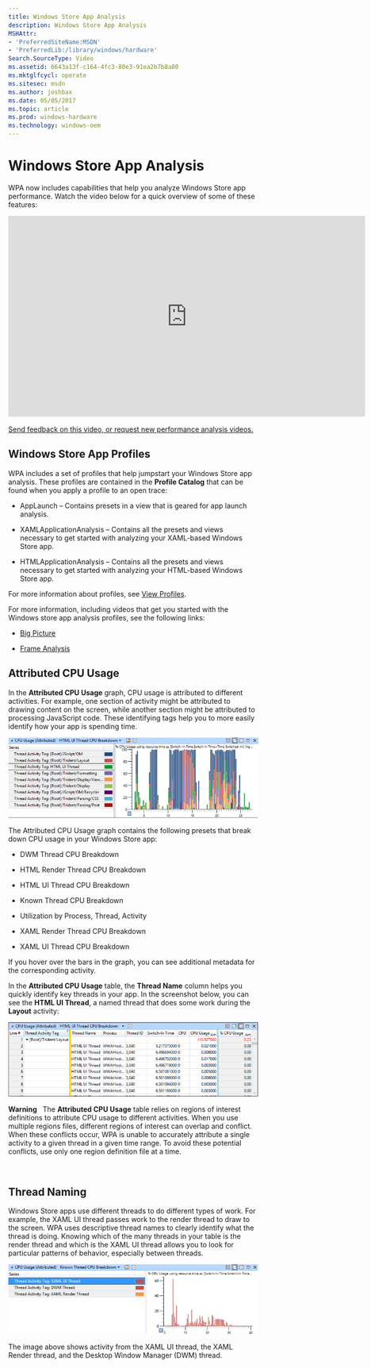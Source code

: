 ```yaml
---
title: Windows Store App Analysis
description: Windows Store App Analysis
MSHAttr:
- 'PreferredSiteName:MSDN'
- 'PreferredLib:/library/windows/hardware'
Search.SourceType: Video
ms.assetid: 6643a13f-c164-4fc3-80e3-91ea2b7b8a80
ms.mktglfcycl: operate
ms.sitesec: msdn
ms.author: joshbax
ms.date: 05/05/2017
ms.topic: article
ms.prod: windows-hardware
ms.technology: windows-oem
---
```


# Windows Store App Analysis


WPA now includes capabilities that help you analyze Windows Store app performance. Watch the video below for a quick overview of some of these features:

<iframe src="https://hubs-video.ssl.catalog.video.msn.com/embed/bf588be3-5aa0-4679-9f00-7dcaa93df127/IA?csid=ux-en-us&MsnPlayerLeadsWith=html&PlaybackMode=Inline&MsnPlayerDisplayShareBar=false&MsnPlayerDisplayInfoButton=false&iframe=true&QualityOverride=HD" width="720" height="405" allowFullScreen="true" frameBorder="0" scrolling="no"></iframe>

[Send feedback on this video, or request new performance analysis videos.](mailto:lhdocfb@microsoft.com?subject=HCKTestLevelsVIDEO&body=%0D%0A%0D%0AMicrosoft%20uses%20your%20feedback%20to%20improve%20its%20products,%20services%20and%20documentation.%20While%20we%20are%20investigating%20the%20issue%20you%20report,%20we%20may%20send%20e-mail%20to%20you%20to%20ask%20for%20further%20details%20or%20clarification%20on%20the%20feedback%20you%20send%20to%20us,%20and%20we%20may%20send%20e-mail%20to%20you%20to%20let%20you%20know%20that%20your%20feedback%20has%20been%20addressed.%C2%A0%20We%20do%20not%20use%20your%20e-mail%20address%20for%20any%20other%20purpose.%0D%0AFor%20technical%20support,%20contact%20http://go.microsoft.com/fwlink/?LinkId=143702.%0D%0A%0D%0A%20For%20further%20information%20about%20the%20Microsoft%20Online%20Privacy%20Statement,%20please%20see%20http://go.microsoft.com/fwlink/?LinkId=143701.)

## Windows Store App Profiles


WPA includes a set of profiles that help jumpstart your Windows Store app analysis. These profiles are contained in the **Profile Catalog** that can be found when you apply a profile to an open trace:

-   AppLaunch – Contains presets in a view that is geared for app launch analysis.

-   XAMLApplicationAnalysis – Contains all the presets and views necessary to get started with analyzing your XAML-based Windows Store app.

-   HTMLApplicationAnalysis – Contains all the presets and views necessary to get started with analyzing your HTML-based Windows Store app.

For more information about profiles, see [View Profiles](view-profiles.md).

For more information, including videos that get you started with the Windows store app analysis profiles, see the following links:

-   [Big Picture](big-picture.md)

-   [Frame Analysis](frame-analysis.md)

## Attributed CPU Usage


In the **Attributed CPU Usage** graph, CPU usage is attributed to different activities. For example, one section of activity might be attributed to drawing content on the screen, while another section might be attributed to processing JavaScript code. These identifying tags help you to more easily identify how your app is spending time.

![regions of interest graph](images/acm-wpt-regions-1.png)

The Attributed CPU Usage graph contains the following presets that break down CPU usage in your Windows Store app:

-   DWM Thread CPU Breakdown

-   HTML Render Thread CPU Breakdown

-   HTML UI Thread CPU Breakdown

-   Known Thread CPU Breakdown

-   Utilization by Process, Thread, Activity

-   XAML Render Thread CPU Breakdown

-   XAML UI Thread CPU Breakdown

If you hover over the bars in the graph, you can see additional metadata for the corresponding activity.

In the **Attributed CPU Usage** table, the **Thread Name** column helps you quickly identify key threads in your app. In the screenshot below, you can see the **HTML UI Thread**, a named thread that does some work during the **Layout** activity:

![known thread cpu breakdown table](images/acm-wpt-regions-2.png)

**Warning**  
The **Attributed CPU Usage** table relies on regions of interest definitions to attribute CPU usage to different activities. When you use multiple regions files, different regions of interest can overlap and conflict. When these conflicts occur, WPA is unable to accurately attribute a single activity to a given thread in a given time range. To avoid these potential conflicts, use only one region definition file at a time.

 

## Thread Naming


Windows Store apps use different threads to do different types of work. For example, the XAML UI thread passes work to the render thread to draw to the screen. WPA uses descriptive thread names to clearly identify what the thread is doing. Knowing which of the many threads in your table is the render thread and which is the XAML UI thread allows you to look for particular patterns of behavior, especially between threads.

![descriptive thread names in wpa](images/acm-wpa-store-app-analysis-thread-names.png)

The image above shows activity from the XAML UI thread, the XAML Render thread, and the Desktop Window Manager (DWM) thread.

 

 






